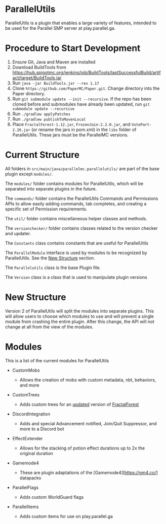 # ParallelUtils
ParallelUtils is a plugin that enables a large variety of features, intended to be used for the Parallel SMP server at play.parallel.ga.

# Procedure to Start Development

1. Ensure Git, Java and Maven are installed
2. Download BuildTools from https://hub.spigotmc.org/jenkins/job/BuildTools/lastSuccessfulBuild/artifact/target/BuildTools.jar
3. Run `java -jar BuildTools.jar --rev 1.17`
4. Clone `https://github.com/PaperMC/Paper.git`. Change directory into the Paper directory.
5. Run `git submodule update --init --recursive`. If the repo has been cloned before and submodules have already been updated, run `git submodule update --recursive`
6. Run `./gradlew applyPatches`
7. Run `./gradlew publishToMavenLocal`
8. Place `FractalForest-1.12.jar`, `FrozenJoin-2.2.0.jar`, and `VotePart-2.26.jar` (or rename the jars in pom.xml) in the `libs` folder of ParallelUtils. These jars must be the ParallelMC versions.

# Current Structure
All folders in `src/main/java/parallelmc.parallelutils/` are part of the base plugin except `modules/`.

The `modules/` folder contains modules for ParallelUtils, which will be separated into separate plugins in the future.

The `commands/` folder contains the ParallelUtils Commands and Permissions APIs to allow easily adding commands, tab completes, and creating a specific set of Permission requirements.

The `util/` folder contains miscellaneous helper classes and methods.

The `versionchecker/` folder contains classes related to the version checker and updater.

The `Constants` class contains constants that are useful for ParallelUtils

The `ParallelModule` interface is used by modules to be recognized by ParallelUtils. See the [New Structure](https://github.com/ParallelMC/ParallelUtils#New_Structure) section.

The `Parallelutils` class is the base Plugin file. 

The `Version` class is a class that is used to manipulate plugin versions

# New Structure

Version 2 of ParallelUtils will split the modules into separate plugins. This will allow users to choose which modules to use and will prevent a single module from crashing the entire plugin.
After this change, the API will not change at all from the view of the modules.

# Modules
This is a list of the current modules for ParallelUtils
- CustomMobs
  - Allows the creation of mobs with custom metadata, nbt, behaviors, and more
    
- CustomTrees
  - Adds custom trees for an [updated](https://github.com/ParallelMC/FractalForest) version of [FractalForest](https://www.spigotmc.org/resources/fractal-forest.75850/)
    
- DiscordIntegration
  - Adds and special Advancement notified, Join/Quit Suppressor, and more to a Discord bot
    
- EffectExtender
  - Allows for the stacking of potion effect durations up to 2x the original duration
    
- Gamemode4
  - These are plugin adaptations of the [Gamemode4][https://gm4.co/] datapacks
    
- ParallelFlags
  - Adds custom WorldGuard flags
    
- ParallelItems
  - Adds custom items for use on play.parallel.ga